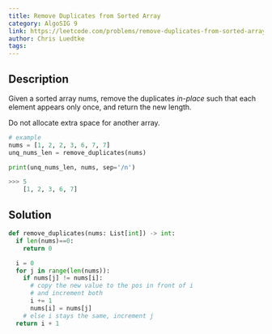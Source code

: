```yaml
---
title: Remove Duplicates from Sorted Array
category: AlgoSIG 9
link: https://leetcode.com/problems/remove-duplicates-from-sorted-array/
author: Chris Luedtke
tags:
---
```


## Description

Given a sorted array nums, remove the duplicates *in-place* such that each element appears only once, and return the new length.

Do not allocate extra space for another array.

```python
# example
nums = [1, 2, 2, 3, 6, 7, 7]
unq_nums_len = remove_duplicates(nums)

print(unq_nums_len, nums, sep='/n')

>>> 5
    [1, 2, 3, 6, 7]
```


## Solution

```python
def remove_duplicates(nums: List[int]) -> int:
  if len(nums)==0:
    return 0

  i = 0
  for j in range(len(nums)):
    if nums[j] != nums[i]:
      # copy the new value to the pos in front of i
      # and increment both
      i += 1
      nums[i] = nums[j]
    # else i stays the same, increment j
  return i + 1
```
